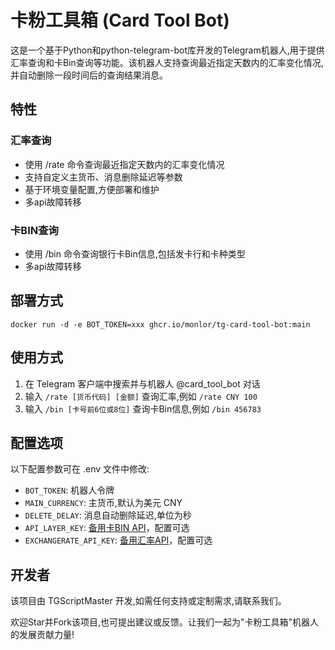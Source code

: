 # 卡粉工具箱 (Card Tool Bot)

这是一个基于Python和python-telegram-bot库开发的Telegram机器人,用于提供汇率查询和卡Bin查询等功能。该机器人支持查询最近指定天数内的汇率变化情况,并自动删除一段时间后的查询结果消息。

## 特性

### 汇率查询

- 使用 /rate 命令查询最近指定天数内的汇率变化情况
- 支持自定义主货币、消息删除延迟等参数  
- 基于环境变量配置,方便部署和维护
- 多api故障转移

### 卡BIN查询

- 使用 /bin 命令查询银行卡Bin信息,包括发卡行和卡种类型
- 多api故障转移

## 部署方式

```
docker run -d -e BOT_TOKEN=xxx ghcr.io/monlor/tg-card-tool-bot:main
```

## 使用方式

1. 在 Telegram 客户端中搜索并与机器人 @card_tool_bot 对话
2. 输入 `/rate [货币代码] [金额]` 查询汇率,例如 `/rate CNY 100`
3. 输入 `/bin [卡号前6位或8位]` 查询卡Bin信息,例如 `/bin 456783`

## 配置选项

以下配置参数可在 .env 文件中修改:

- `BOT_TOKEN`: 机器人令牌
- `MAIN_CURRENCY`: 主货币,默认为美元 CNY
- `DELETE_DELAY`: 消息自动删除延迟,单位为秒
- `API_LAYER_KEY`: [备用卡BIN API](https://apilayer.com/marketplace/bincheck-api)，配置可选
- `EXCHANGERATE_API_KEY`: [备用汇率API](https://app.exchangerate-api.com/keys)，配置可选

## 开发者

该项目由 TGScriptMaster 开发,如需任何支持或定制需求,请联系我们。

欢迎Star并Fork该项目,也可提出建议或反馈。让我们一起为"卡粉工具箱"机器人的发展贡献力量!